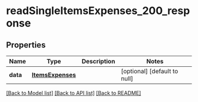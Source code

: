 # readSingleItemsExpenses_200_response

## Properties
Name | Type | Description | Notes
------------ | ------------- | ------------- | -------------
**data** | [**ItemsExpenses**](.md) |  | [optional] [default to null]

[[Back to Model list]](../README.md#documentation-for-models) [[Back to API list]](../README.md#documentation-for-api-endpoints) [[Back to README]](../README.md)


